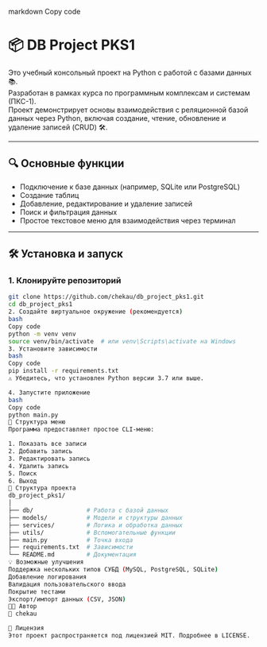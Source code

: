 markdown
Copy code
# 📦 DB Project PKS1

Это учебный консольный проект на Python с работой с базами данных 📚.  
Разработан в рамках курса по программным комплексам и системам (ПКС-1).  
Проект демонстрирует основы взаимодействия с реляционной базой данных через Python, включая создание, чтение, обновление и удаление записей (CRUD) 🛠️.

---

## 🔍 Основные функции

- Подключение к базе данных (например, SQLite или PostgreSQL)
- Создание таблиц
- Добавление, редактирование и удаление записей
- Поиск и фильтрация данных
- Простое текстовое меню для взаимодействия через терминал

---

## 🛠️ Установка и запуск

### 1. Клонируйте репозиторий

```bash
git clone https://github.com/chekau/db_project_pks1.git
cd db_project_pks1
2. Создайте виртуальное окружение (рекомендуется)
bash
Copy code
python -m venv venv
source venv/bin/activate  # или venv\Scripts\activate на Windows
3. Установите зависимости
bash
Copy code
pip install -r requirements.txt
⚠️ Убедитесь, что установлен Python версии 3.7 или выше.

4. Запустите приложение
bash
Copy code
python main.py
🧭 Структура меню
Программа предоставляет простое CLI-меню:

1. Показать все записи
2. Добавить запись
3. Редактировать запись
4. Удалить запись
5. Поиск
6. Выход
📁 Структура проекта
db_project_pks1/
│
├── db/               # Работа с базой данных
├── models/           # Модели и структуры данных
├── services/         # Логика и обработка данных
├── utils/            # Вспомогательные функции
├── main.py           # Точка входа
├── requirements.txt  # Зависимости
└── README.md         # Документация
💡 Возможные улучшения
Поддержка нескольких типов СУБД (MySQL, PostgreSQL, SQLite)
Добавление логирования
Валидация пользовательского ввода
Покрытие тестами
Экспорт/импорт данных (CSV, JSON)
🧑‍💻 Автор
👤 chekau

📜 Лицензия
Этот проект распространяется под лицензией MIT. Подробнее в LICENSE.
